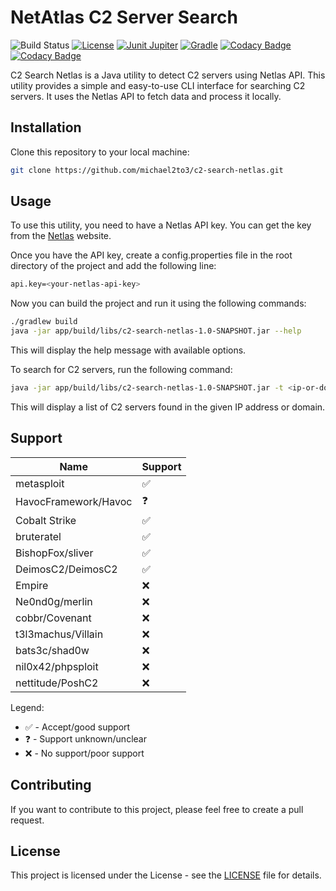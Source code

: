 # NetAtlas C2 Server Search

![Build Status](https://img.shields.io/github/actions/workflow/status/michael2to3/c2-search-netlas/build.yml?branch=main)
[![License](https://img.shields.io/github/license/michael2to3/pretty-caldav-politech-schedule?style=flat-square)](https://github.com/michael2to3/pretty-caldav-politech-schedule/blob/main/LICENSE)
[![Junit Jupiter](https://img.shields.io/badge/Junit-Jupiter-green?style=flat-square)](https://junit.org/junit5/)
[![Gradle](https://img.shields.io/badge/Gradle-blue?style=flat-square)](https://gradle.org/)
[![Codacy Badge](https://app.codacy.com/project/badge/Grade/6d3c2810e4f844fa989a987f84565b7d)](https://app.codacy.com/gh/michael2to3/c2-search-netlas/dashboard?utm_source=gh&utm_medium=referral&utm_content=&utm_campaign=Badge_grade)
[![Codacy Badge](https://app.codacy.com/project/badge/Coverage/6d3c2810e4f844fa989a987f84565b7d)](https://app.codacy.com/gh/michael2to3/c2-search-netlas/dashboard?utm_source=gh&utm_medium=referral&utm_content=&utm_campaign=Badge_coverage)

C2 Search Netlas is a Java utility to detect C2 servers using Netlas API. This utility provides a simple and easy-to-use CLI interface for searching C2 servers. It uses the Netlas API to fetch data and process it locally.

## Installation

Clone this repository to your local machine:

```bash
git clone https://github.com/michael2to3/c2-search-netlas.git
```

## Usage

To use this utility, you need to have a Netlas API key. You can get the key from the [Netlas](https://netlas.io/) website.

Once you have the API key, create a config.properties file in the root directory of the project and add the following line:

```bash
api.key=<your-netlas-api-key>
```

Now you can build the project and run it using the following commands:

```bash
./gradlew build
java -jar app/build/libs/c2-search-netlas-1.0-SNAPSHOT.jar --help
```

This will display the help message with available options.

To search for C2 servers, run the following command:

```bash
java -jar app/build/libs/c2-search-netlas-1.0-SNAPSHOT.jar -t <ip-or-domain> -p <port>
```

This will display a list of C2 servers found in the given IP address or domain.

## Support

| Name                    | Support            |
|-------------------------|--------------------|
| metasploit              | :white_check_mark: |
| HavocFramework/Havoc    | :question:         |
| Cobalt Strike           | :white_check_mark: |
| bruteratel              | :white_check_mark: |
| BishopFox/sliver        | :white_check_mark: |
| DeimosC2/DeimosC2       | :white_check_mark: |
| Empire                  | :x:                |
| Ne0nd0g/merlin          | :x:                |
| cobbr/Covenant          | :x:                |
| t3l3machus/Villain      | :x:                |
| bats3c/shad0w           | :x:                |
| nil0x42/phpsploit       | :x:                |
| nettitude/PoshC2        | :x:                |

Legend:

- :white_check_mark: - Accept/good support
- :question: - Support unknown/unclear
- :x: - No support/poor support

## Contributing

If you want to contribute to this project, please feel free to create a pull request.

## License

This project is licensed under the License - see the [LICENSE](https://github.com/michael2to3/c2-search-netlas/blob/main/LICENSE) file for details.
